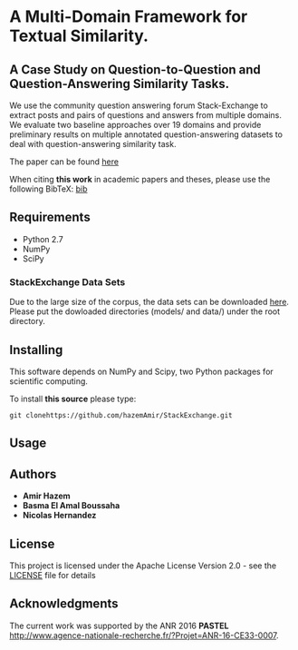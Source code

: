 # A Multi-Domain Framework for Textual Similarity.

## A Case Study on Question-to-Question and Question-Answering Similarity Tasks.

We use the community question answering forum Stack-Exchange to extract posts and pairs of questions and answers from multiple domains.  We evaluate two baseline approaches over 19 domains and provide preliminary results on multiple annotated question-answering datasets to deal with question-answering similarity task.

The paper can be found [here](http://www.amirhazem.ovh/publications/year/2018/LREC/LREC_2018_Paper_Textual_Similarity.pdf)

When citing **this work** in academic papers and theses, please use the following BibTeX: [bib](http://www.amirhazem.ovh/publications/year/2018/LREC/bib.txt)

## Requirements

- Python 2.7
- NumPy
- SciPy
### StackExchange Data Sets 
Due to the large size of the corpus, the data sets can be downloaded [here](https://uncloud.univ-nantes.fr/index.php/s/9Ei9WykrGzMDcDb).
Please put the dowloaded directories (models/ and data/) under the root directory.

## Installing
This software depends on NumPy and Scipy, two Python packages for scientific computing.  

To install **this source** please type: 

```
git clonehttps://github.com/hazemAmir/StackExchange.git
```
## Usage






## Authors

* **Amir Hazem** 
* **Basma El Amal Boussaha**
* **Nicolas Hernandez**

## License

This project is licensed under the Apache License Version 2.0 - see the [LICENSE](LICENSE) file for details

## Acknowledgments
The current work was supported by  the ANR 2016 **PASTEL** http://www.agence-nationale-recherche.fr/?Projet=ANR-16-CE33-0007.


